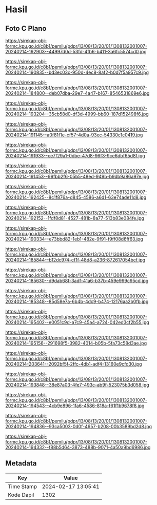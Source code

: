 # Hasil

## Foto C Plano

https://sirekap-obj-formc.kpu.go.id/c8b1/pemilu/pdpr/13/08/13/20/01/1308132001007-20240214-192903--44997d0d-53fd-4fb6-b411-3a6fc5574cd0.jpg

https://sirekap-obj-formc.kpu.go.id/c8b1/pemilu/pdpr/13/08/13/20/01/1308132001007-20240214-190835--bd3ec03c-950d-4ec8-8af2-b0d7f5a957c9.jpg

https://sirekap-obj-formc.kpu.go.id/c8b1/pemilu/pdpr/13/08/13/20/01/1308132001007-20240214-184800--deb07dba-29e7-4a47-b167-8546531869e6.jpg

https://sirekap-obj-formc.kpu.go.id/c8b1/pemilu/pdpr/13/08/13/20/01/1308132001007-20240214-193204--35cb58d0-df3d-4999-bb60-187d152498f6.jpg

https://sirekap-obj-formc.kpu.go.id/c8b1/pemilu/pdpr/13/08/13/20/01/1308132001007-20240214-191145--a0f81f1e-cf57-4d0a-93ec-54330c1c0419.jpg

https://sirekap-obj-formc.kpu.go.id/c8b1/pemilu/pdpr/13/08/13/20/01/1308132001007-20240214-191933--ce7f29a1-0dbe-47d8-96f3-9ce6dbf65d8f.jpg

https://sirekap-obj-formc.kpu.go.id/c8b1/pemilu/pdpr/13/08/13/20/01/1308132001007-20240214-191453--99fbb2f6-05b5-48ed-949b-b9db9a86a97e.jpg

https://sirekap-obj-formc.kpu.go.id/c8b1/pemilu/pdpr/13/08/13/20/01/1308132001007-20240214-192425--8c1f876a-d845-4586-a6d1-63e74ade11d8.jpg

https://sirekap-obj-formc.kpu.go.id/c8b1/pemilu/pdpr/13/08/13/20/01/1308132001007-20240214-192152--1fdf8d81-4527-481b-8a77-513b83e084fe.jpg

https://sirekap-obj-formc.kpu.go.id/c8b1/pemilu/pdpr/13/08/13/20/01/1308132001007-20240214-190334--e73bbd82-1eb1-482e-9f91-f9ff08d6ff63.jpg

https://sirekap-obj-formc.kpu.go.id/c8b1/pemilu/pdpr/13/08/13/20/01/1308132001007-20240214-185844--b12dc974-cf1f-48d8-a236-872617054bcf.jpg

https://sirekap-obj-formc.kpu.go.id/c8b1/pemilu/pdpr/13/08/13/20/01/1308132001007-20240214-185630--d9dab68f-3adf-41a6-b37b-459e999c95cd.jpg

https://sirekap-obj-formc.kpu.go.id/c8b1/pemilu/pdpr/13/08/13/20/01/1308132001007-20240214-185348--85d58e7a-6b4b-4dc9-b474-12176aa2b0fb.jpg

https://sirekap-obj-formc.kpu.go.id/c8b1/pemilu/pdpr/13/08/13/20/01/1308132001007-20240214-195402--e0051c9d-a7c9-45a4-a724-042ed3cf2b55.jpg

https://sirekap-obj-formc.kpu.go.id/c8b1/pemilu/pdpr/13/08/13/20/01/1308132001007-20240214-195156--291698f5-3982-4014-b05b-5fa73c58d3ae.jpg

https://sirekap-obj-formc.kpu.go.id/c8b1/pemilu/pdpr/13/08/13/20/01/1308132001007-20240214-203641--2092bf5f-2ffc-4db1-adf4-13160e9cfd30.jpg

https://sirekap-obj-formc.kpu.go.id/c8b1/pemilu/pdpr/13/08/13/20/01/1308132001007-20240214-193848--38e87a03-4fe7-493c-ab9f-523075b3d058.jpg

https://sirekap-obj-formc.kpu.go.id/c8b1/pemilu/pdpr/13/08/13/20/01/1308132001007-20240214-194543--4cb9e896-1fa6-4586-818a-f61f1b9678f8.jpg

https://sirekap-obj-formc.kpu.go.id/c8b1/pemilu/pdpr/13/08/13/20/01/1308132001007-20240214-194836--93ca5003-0d0f-4657-b208-00b3589bd2d8.jpg

https://sirekap-obj-formc.kpu.go.id/c8b1/pemilu/pdpr/13/08/13/20/01/1308132001007-20240214-194332--f88b5d64-3873-488b-9071-4a50a9bd6986.jpg


## Metadata

| Key        | Value               |
| ---------- | ------------------- |
| Time Stamp | 2024-02-17 13:05:41 |
| Kode Dapil | 1302                |



